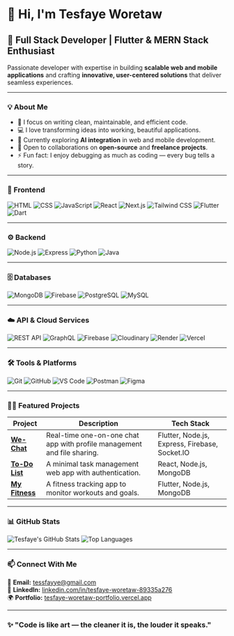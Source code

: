 # 👋 Hi, I'm Tesfaye Woretaw  

## 🚀 **Full Stack Developer | Flutter & MERN Stack Enthusiast**  
Passionate developer with expertise in building **scalable web and mobile applications** and crafting **innovative, user-centered solutions** that deliver seamless experiences.

---

### 💡 About Me  
- 🎯 I focus on writing clean, maintainable, and efficient code.  
- 💻 I love transforming ideas into working, beautiful applications.  
- 🌱 Currently exploring **AI integration** in web and mobile development.  
- 🤝 Open to collaborations on **open-source** and **freelance projects**.  
- ⚡ Fun fact: I enjoy debugging as much as coding — every bug tells a story.  

---

### 🎨 Frontend
![HTML](https://img.shields.io/badge/Code-HTML-orange)
![CSS](https://img.shields.io/badge/Style-CSS-blue)
![JavaScript](https://img.shields.io/badge/Language-JavaScript-yellow)
![React](https://img.shields.io/badge/Framework-React-blue)
![Next.js](https://img.shields.io/badge/Framework-Next.js-blueviolet)
![Tailwind CSS](https://img.shields.io/badge/UI-Tailwind_CSS-38B2AC)
![Flutter](https://img.shields.io/badge/Mobile-Flutter-blue)
![Dart](https://img.shields.io/badge/Language-Dart-0175C2)

---

### ⚙️ Backend
![Node.js](https://img.shields.io/badge/Runtime-Node.js-339933)
![Express](https://img.shields.io/badge/Framework-Express-E10098)
![Python](https://img.shields.io/badge/Language-Python-3776AB)
![Java](https://img.shields.io/badge/Language-Java-orange)

---

### 🗄️ Databases
![MongoDB](https://img.shields.io/badge/Database-MongoDB-47A248)
![Firebase](https://img.shields.io/badge/Database-Firebase-FFCA28)
![PostgreSQL](https://img.shields.io/badge/Database-PostgreSQL-336791)
![MySQL](https://img.shields.io/badge/Database-MySQL-4479A1)

---

### ☁️ API & Cloud Services
![REST API](https://img.shields.io/badge/API-RESTful-009688)
![GraphQL](https://img.shields.io/badge/API-GraphQL-E10098)
![Firebase](https://img.shields.io/badge/Cloud-Firebase-FFCA28)
![Cloudinary](https://img.shields.io/badge/Cloud-Cloudinary-green)
![Render](https://img.shields.io/badge/Deploy-Render-blueviolet)
![Vercel](https://img.shields.io/badge/Deploy-Vercel-orange)

---

### 🛠️ Tools & Platforms
![Git](https://img.shields.io/badge/Tool-Git-F05032)
![GitHub](https://img.shields.io/badge/Platform-GitHub-181717)
![VS Code](https://img.shields.io/badge/Editor-VS%20Code-007ACC)
![Postman](https://img.shields.io/badge/Tool-Postman-orange)
![Figma](https://img.shields.io/badge/Design-Figma-9cf)

---

### 🧑‍💻 Featured Projects
| Project | Description | Tech Stack |
|----------|--------------|------------|
| [**We-Chat**](https://github.com/tessfa-ye/we-chat) | Real-time one-on-one chat app with profile management and file sharing. | Flutter, Node.js, Express, Firebase, Socket.IO |
| [**To-Do List**](https://github.com/tessfa-ye/todo-list) | A minimal task management web app with authentication. | React, Node.js, MongoDB |
| [**My Fitness**](https://github.com/tessfa-ye/my-fitness) | A fitness tracking app to monitor workouts and goals. | Flutter, Node.js, MongoDB |

---

### 📊 GitHub Stats
![Tesfaye's GitHub Stats](https://github-readme-stats.vercel.app/api?username=tessfa-ye&show_icons=true&theme=tokyonight)
![Top Languages](https://github-readme-stats.vercel.app/api/top-langs/?username=tessfa-ye&layout=compact&theme=tokyonight)

---

### 📫 Connect With Me
📧 **Email:** [tessfayye@gmail.com](mailto:tessfayye@gmail.com)  
💼 **LinkedIn:** [linkedin.com/in/tesfaye-woretaw-89335a276](https://www.linkedin.com/in/tesfaye-woretaw-89335a276)  
🌍 **Portfolio:** [tesfaye-woretaw-portfolio.vercel.app](https://tesfaye-woretaw-portfolio.vercel.app/)

---

### ✨ "Code is like art — the cleaner it is, the louder it speaks."
